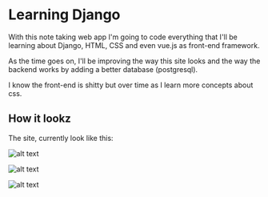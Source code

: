 # Learning Django

With this note taking web app I'm going to code everything that I'll be learning about Django, HTML, CSS and even vue.js as front-end framework. 

As the time goes on, I'll be improving the way this site looks and the way the backend works by adding a better database (postgresql).

I know the front-end is shitty but over time as I learn more concepts about css.

## How it lookz

The site, currently look like this:

![alt text][notes]

![alt text][user-list]

![alt text][user-detail]


[notes]: https://github.com/danielpy108/LearningDjango/tree/master/Screenshots/notes.png "Route: /notes"
[user-list]: https://github.com/danielpy108/LearningDjango/tree/master/Screenshots/Read.png "Route: /api/user-list"
[user-detail]: https://github.com/danielpy108/LearningDjango/tree/master/Screenshots/userdetail.png "Route: /api/user/<str:user_name>"
